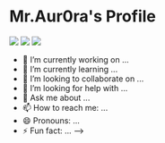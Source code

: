 # Mr.Aur0ra's Profile

<img src ="https://github-readme-stats.vercel.app/api?username=Mr-Aur0ra&show_icons=true&hide_border=true&theme=graywhite&include_all_commits=true&count_private=true">
<img src ="https://github-profile-trophy.vercel.app/?username=Mr-Aur0ra">
<img src ="https://github-readme-stats.vercel.app/api/top-langs/?username=Mr-Aur0ra&layout=compact&hide_border=true&langs_count=10&theme=graywhite&include_all_commits=true&count_private=true">

- 🔭 I’m currently working on ...
- 🌱 I’m currently learning ...
- 👯 I’m looking to collaborate on ...
- 🤔 I’m looking for help with ...
- 💬 Ask me about ...
- 📫 How to reach me: ...
- 😄 Pronouns: ...
- ⚡ Fun fact: ...
-->
